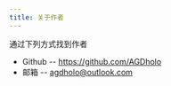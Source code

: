 ```yaml
---
title: 关于作者
---
```


通过下列方式找到作者

- Github -- https://github.com/AGDholo
- 邮箱 -- agdholo@outlook.com
